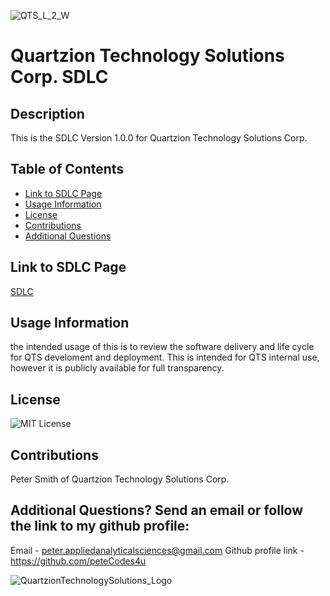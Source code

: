 ![QTS_L_2_W](https://github.com/user-attachments/assets/d6757c95-a4de-41de-aa5a-86c5e816324d)

# Quartzion Technology Solutions Corp. SDLC

## Description
This is the SDLC Version 1.0.0 for Quartzion Technology Solutions Corp.

## Table of Contents
- [Link to SDLC Page](#Link-to-SDLC)
- [Usage Information](#Usage-Information)
- [License](#License)
- [Contributions](#Contributions)
- [Additional Questions](#additional-questions-send-an-email-or-follow-the-link-to-my-github-profile)

## Link to SDLC Page
[SDLC](https://quartzion.github.io/quartzion-sdlc/)

## Usage Information
the intended usage of this is to review the software delivery and life cycle for QTS develoment and deployment. This is intended for QTS internal use, however it is publicly available for full transparency.

## License
![MIT License](https://img.shields.io/badge/License-MIT-yellow.svg)

## Contributions
Peter Smith of Quartzion Technology Solutions Corp.

## Additional Questions? Send an email or follow the link to my github profile:
Email - peter.appliedanalyticalsciences@gmail.com 
Github profile link - https://github.com/peteCodes4u

![QuartzionTechnologySolutions_Logo](https://github.com/user-attachments/assets/408f7f72-4b18-4358-937c-4b08800ed3dd)



